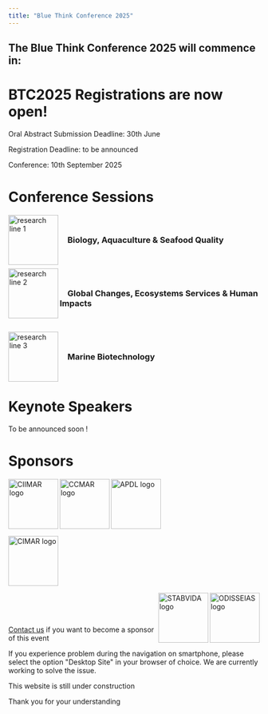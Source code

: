 ```yaml
---
title: "Blue Think Conference 2025"
---
```


<div id="countdown">
  <h2>The Blue Think Conference 2025 will commence in: </h2>
  <p id="countdown-timer"></p>
</div>
<script src="https://phdcommitee.github.io/btc2025/assets/js/countdown.js"></script>

# BTC2025 Registrations are now open!

Oral Abstract Submission Deadline: 30th June

Registration Deadline: to be announced

Conference: 10th September 2025

# Conference Sessions
<img src="https://phdcommitee.github.io/btc2025//assets/images/1.png" alt="research line 1" align="left" width="100" height="100">
&nbsp;

### &nbsp; &nbsp; Biology, Aquaculture & Seafood Quality 

&nbsp;

<img src="https://phdcommitee.github.io/btc2025//assets/images/2.png" alt="research line 2" align="left" width="100" height="100">
&nbsp;

### &nbsp; &nbsp; Global Changes, Ecosystems Services & Human Impacts

&nbsp;

<img src="https://phdcommitee.github.io/btc2025//assets/images/3.png" alt="research line 3" align="left" width="100" height="100">
&nbsp;

### &nbsp; &nbsp; Marine Biotechnology

&nbsp;

# Keynote Speakers
To be announced soon !

# Sponsors

<a href="https://www.ciimar.up.pt/" target="_blank"> <img src="https://phdcommitee.github.io/btc2025//assets/images/CIIMAR_logo.png" alt="CIIMAR logo" align="left" width="100" height="100"> </a>

<a href="https://ccmar.ualg.pt/" target="_blank"> <img src="https://phdcommitee.github.io/btc2025//assets/images/CCMAR_logo.png" alt="CCMAR logo" align="left" width="100" height="100"> </a>

<a href="https://leixoes.apdl.pt/" target="_blank"> <img src="https://phdcommitee.github.io/btc2025//assets/images/LEIXOES_logo.png" alt="APDL logo" align="center" width="100" height="100"> </a>

<a href="https://www.ciimar.up.pt/pt-pt/first-cimar-la-meeting/" target="_blank"> <img src="https://phdcommitee.github.io/btc2025//assets/images/CIMAR_logo.jpg" alt="CIMAR logo" align="center" width="100" height="100"> </a>

<a href="https://www.odisseias.com/" target="_blank"> <img src="https://phdcommitee.github.io/btc2025//assets/images/ODISSEIAS_logo.png" alt="ODISSEIAS logo" align="right" width="100" height="100"> </a>

<a href="https://www.stabvida.com/" target="_blank"> <img src="https://phdcommitee.github.io/btc2025//assets/images/STABVIDA_logo.png" alt="STABVIDA logo" align="right" width="100" height="100"> </a>

<br>

<br> 

<br>

<a href="mailto:bluethinkconference@gmail.com">Contact us</a> if you want to become a sponsor of this event


If you experience problem during the navigation on smartphone, please select the option "Desktop Site" in your browser of choice. We are currently working to solve the issue.

This website is still under construction

Thank you for your understanding 




